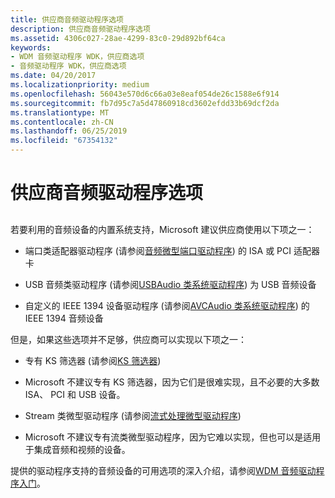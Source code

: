 ```yaml
---
title: 供应商音频驱动程序选项
description: 供应商音频驱动程序选项
ms.assetid: 4306c027-28ae-4299-83c0-29d892bf64ca
keywords:
- WDM 音频驱动程序 WDK，供应商选项
- 音频驱动程序 WDK，供应商选项
ms.date: 04/20/2017
ms.localizationpriority: medium
ms.openlocfilehash: 56043e570d6c66a03e8eaf054de26c1588e6f914
ms.sourcegitcommit: fb7d95c7a5d47860918cd3602efdd33b69dcf2da
ms.translationtype: MT
ms.contentlocale: zh-CN
ms.lasthandoff: 06/25/2019
ms.locfileid: "67354132"
---
```

# <a name="vendor-audio-driver-options"></a>供应商音频驱动程序选项


## <span id="vendor_audio_driver_options"></span><span id="VENDOR_AUDIO_DRIVER_OPTIONS"></span>


若要利用的音频设备的内置系统支持，Microsoft 建议供应商使用以下项之一：

-   端口类适配器驱动程序 (请参阅[音频微型端口驱动程序](audio-miniport-drivers.md)) 的 ISA 或 PCI 适配器卡

-   USB 音频类驱动程序 (请参阅[USBAudio 类系统驱动程序](kernel-mode-wdm-audio-components.md#usbaudio_class_system_driver)) 为 USB 音频设备

-   自定义的 IEEE 1394 设备驱动程序 (请参阅[AVCAudio 类系统驱动程序](kernel-mode-wdm-audio-components.md#avcaudio_class_system_driver)) 的 IEEE 1394 音频设备

但是，如果这些选项并不足够，供应商可以实现以下项之一：

-   专有 KS 筛选器 (请参阅[KS 筛选器](https://docs.microsoft.com/windows-hardware/drivers/stream/ks-filters))

-   Microsoft 不建议专有 KS 筛选器，因为它们是很难实现，且不必要的大多数 ISA、 PCI 和 USB 设备。

-   Stream 类微型驱动程序 (请参阅[流式处理微型驱动程序](https://docs.microsoft.com/windows-hardware/drivers/stream/streaming-minidrivers2))

-   Microsoft 不建议专有流类微型驱动程序，因为它难以实现，但也可以是适用于集成音频和视频的设备。

提供的驱动程序支持的音频设备的可用选项的深入介绍，请参阅[WDM 音频驱动程序入门](getting-started-with-wdm-audio-drivers.md)。

 

 




